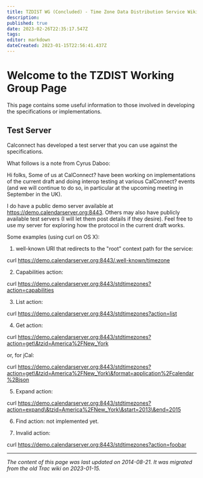 ```yaml
---
title: TZDIST WG (Concluded) - Time Zone Data Distribution Service Wiki
description: 
published: true
date: 2023-02-26T22:35:17.547Z
tags: 
editor: markdown
dateCreated: 2023-01-15T22:56:41.437Z
---
```


# Welcome to the TZDIST Working Group Page 
This page contains some useful information to those involved in developing the specifications or implementations.

## Test Server
Calconnect has developed a test server that you can use against the specifications.

What follows is a note from Cyrus Daboo:

Hi folks, Some of us at CalConnect? have been working on implementations of the current draft and doing interop testing at various CalConnect? events (and we will continue to do so, in particular at the upcoming meeting in September in the UK).

I do have a public demo server available at https://demo.calendarserver.org:8443. Others may also have publicly available test servers (I will let them post details if they desire). Feel free to use my server for exploring how the protocol in the current draft works.

Some examples (using curl on OS X):

1) well-known URI that redirects to the "root" context path for the service:

curl https://demo.calendarserver.org:8443/.well-known/timezone

2) Capabilities action:

curl https://demo.calendarserver.org:8443/stdtimezones?action=capabilities

3) List action:

curl https://demo.calendarserver.org:8443/stdtimezones?action=list

4) Get action:

curl https://demo.calendarserver.org:8443/stdtimezones?action=get\&tzid=America%2FNew_York

or, for jCal:

curl https://demo.calendarserver.org:8443/stdtimezones?action=get\&tzid=America%2FNew_York\&format=application%2Fcalendar%2Bjson

5) Expand action:

curl https://demo.calendarserver.org:8443/stdtimezones?action=expand\&tzid=America%2FNew_York\&start=2013\&end=2015

6) Find action: not implemented yet.

7) Invalid action:

curl https://demo.calendarserver.org:8443/stdtimezones?action=foobar
&nbsp;
&nbsp;
&nbsp;

---

*The content of this page was last updated on 2014-08-21. It was migrated from the old Trac wiki on 2023-01-15.*